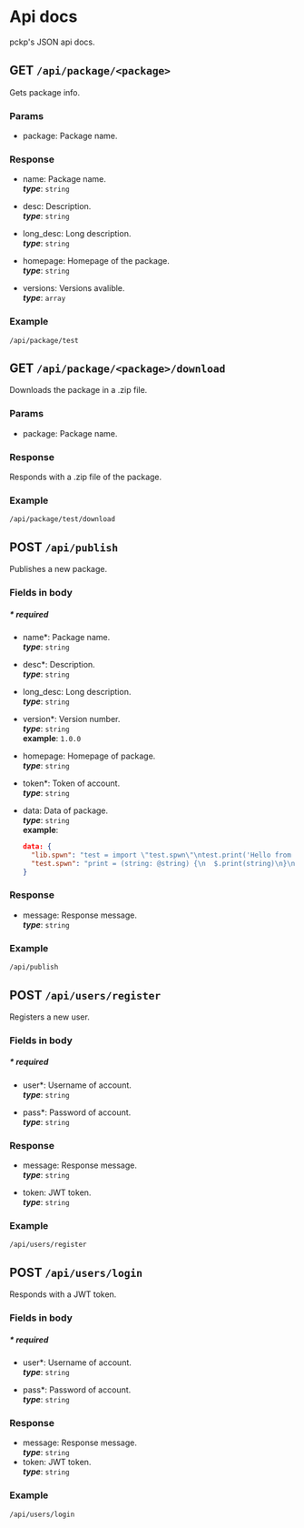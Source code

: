 # Api docs
pckp's JSON api docs.

## GET `/api/package/<package>`
Gets package info.

### Params
- package: Package name.

### Response
- name: Package name.  
***type***: `string`

- desc: Description.  
***type***: `string`

- long_desc: Long description.  
***type***: `string`

- homepage: Homepage of the package.  
***type***: `string`

- versions: Versions avalible.  
***type***: `array`

### Example
`/api/package/test`

## GET `/api/package/<package>/download`
Downloads the package in a .zip file.

### Params
- package: Package name.

### Response
Responds with a .zip file of the package.

### Example
`/api/package/test/download`

## POST `/api/publish`
Publishes a new package.

### Fields in body
##### \* required
- name*: Package name.  
***type***: `string`

- desc*: Description.  
***type***: `string`

- long_desc: Long description.  
***type***: `string`

- version*: Version number.  
***type***: `string`  
**example**: `1.0.0`

- homepage: Homepage of package.  
***type***: `string`

- token*: Token of account.  
***type***: `string`

- data: Data of package.   
***type***: `string`   
**example**:  
  ```json
  data: {
    "lib.spwn": "test = import \"test.spwn\"\ntest.print('Hello from package!')",
    "test.spwn": "print = (string: @string) {\n  $.print(string)\n}\n\nreturn  {\n  print\n}"
  }
  ```  

### Response
- message: Response message.  
***type***: `string`

### Example
`/api/publish`

## POST `/api/users/register`
Registers a new user.

### Fields in body
##### \* required
- user*: Username of account.  
***type***: `string`

- pass*: Password of account.  
***type***: `string`

### Response
- message: Response message.  
***type***: `string`

- token: JWT token.  
***type***: `string`

### Example
`/api/users/register`

## POST `/api/users/login`
Responds with a JWT token.

### Fields in body
##### \* required
- user*: Username of account.  
***type***: `string`

- pass*: Password of account.  
***type***: `string`

### Response
- message: Response message.  
***type***: `string`
- token: JWT token.  
***type***: `string`

### Example
`/api/users/login`